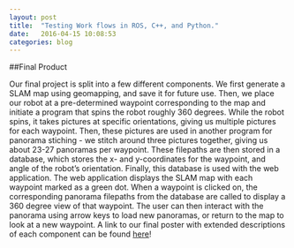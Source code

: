 ```yaml
---
layout: post
title:  "Testing Work flows in ROS, C++, and Python."
date:   2016-04-15 10:08:53
categories: blog
---
```


##Final Product

Our final project is split into a few different components. We first generate a SLAM map using geomapping, and save it for future use. Then, we place our robot at a pre-determined waypoint corresponding to the map and initiate a program that spins the robot roughly 360 degrees. While the robot spins, it takes pictures at specific orientations, giving us multiple pictures for each waypoint. Then, these pictures are used in another program for panorama stiching - we stitch around three pictures together, giving us about 23-27 panoramas per waypoint. These filepaths are then stored in a database, which stores the x- and y-coordinates for the waypoint, and angle of the robot’s orientation. Finally, this database is used with the web application. The web application displays the SLAM map with each waypoint marked as a green dot. When a waypoint is clicked on, the corresponding panorama filepaths from the database are called to display a 360 degree view of that waypoint. The user can then interact with the panorama using arrow keys to load new panoramas, or return to the map to look at a new waypoint. A link to our final poster with extended descriptions of each component can be found [here](https://drive.google.com/file/d/0ByyJ5ZKB-imSUFd3NlQ0SDh6elk/view)!
